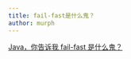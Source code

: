 ```yaml
---
title: fail-fast是什么鬼？
author: murph
---
```


[Java，你告诉我 fail-fast 是什么鬼？](https://mp.weixin.qq.com/s/P_advkTtYdfCnK3ovcacBg)
